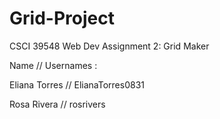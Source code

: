 # Grid-Project
CSCI 39548 Web Dev Assignment 2:  Grid Maker

Name // Usernames :

Eliana Torres // ElianaTorres0831

Rosa Rivera // rosrivers

